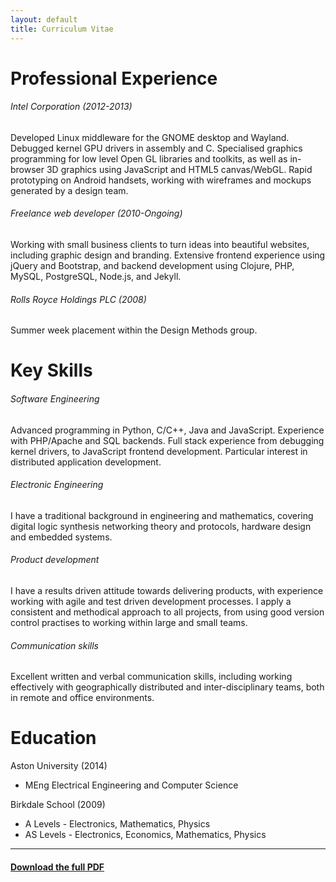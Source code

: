 ```yaml
---
layout: default
title: Curriculum Vitae
---
```


# Professional Experience

###### Intel Corporation   (2012-2013)

Developed Linux middleware for the GNOME desktop and Wayland. Debugged
kernel GPU drivers in assembly and C. Specialised graphics programming
for low level Open GL libraries and toolkits, as well as in-browser 3D
graphics using JavaScript and HTML5 canvas/WebGL. Rapid prototyping on
Android handsets, working with wireframes and mockups generated by a
design team.

###### Freelance web developer (2010-Ongoing)

Working with small business clients to turn ideas into beautiful
websites, including graphic design and branding.  Extensive frontend
experience using jQuery and Bootstrap, and backend development using
Clojure, PHP, MySQL, PostgreSQL, Node.js, and Jekyll.

###### Rolls Royce Holdings PLC (2008)
Summer week placement within the Design Methods group.

# Key Skills

###### Software Engineering

Advanced programming in Python, C/C++, Java and JavaScript. Experience
with PHP/Apache and SQL backends. Full stack experience from debugging
kernel drivers, to JavaScript frontend development. Particular
interest in distributed application development.

###### Electronic Engineering

I have a traditional background in engineering and mathematics,
covering digital logic synthesis networking theory and protocols,
hardware design and embedded systems.

###### Product development

I have a results driven attitude towards delivering products, with
experience working with agile and test driven development processes. I
apply a consistent and methodical approach to all projects, from using
good version control practises to working within large and small
teams.

###### Communication skills

Excellent written and verbal communication skills, including working
effectively with geographically distributed and inter-disciplinary
teams, both in remote and office environments.

# Education

Aston University (2014)

 * MEng Electrical Engineering and Computer Science

Birkdale School (2009)

* A Levels - Electronics, Mathematics, Physics
* AS Levels - Electronics, Economics, Mathematics, Physics

----

#### [Download the full PDF](/assets/cv.pdf)
